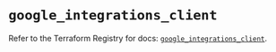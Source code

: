 # `google_integrations_client`

Refer to the Terraform Registry for docs: [`google_integrations_client`](https://registry.terraform.io/providers/hashicorp/google-beta/6.10.0/docs/resources/google_integrations_client).
